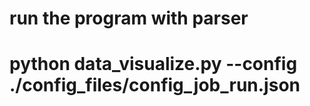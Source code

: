 # run the program with parser
# python data_visualize.py --config ./config_files/config_job_run.json